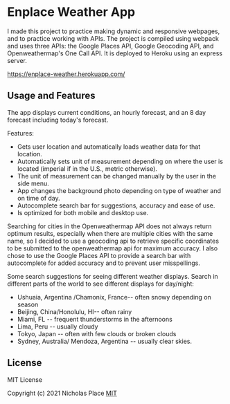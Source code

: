 # Enplace Weather App

I made this project to practice making dynamic and responsive webpages, and to practice working with APIs. The project is compiled using webpack and uses three APIs: the Google Places API, Google Geocoding API, and Openweathermap's One Call API. It is deployed to Heroku using an express server. 

https://enplace-weather.herokuapp.com/





## Usage and Features
The app displays current conditions, an hourly forecast, and an 8 day forecast including today's forecast.


Features: 

- Gets user location and automatically loads weather data for that location.
- Automatically sets unit of measurement depending on where the user is located (imperial if in the U.S., metric  otherwise).
- The unit of measurement can be changed manually by the user in the side menu.
- App changes the background photo depending on type of weather and on time of day. 
- Autocomplete search bar for suggestions, accuracy and ease of use.
- Is optimized for both mobile and desktop use. 

Searching for cities  in the Openweathermap API does not always return optimum results, especially when there are multiple cities with the same name, so I decided to use a geocoding api to retrieve specific coordinates to be submitted to the openweathermap api for maximum accuracy. I also chose to use the Google Places API to provide a search bar with autocomplete for added accuracy and to prevent user misspellings. 

Some search suggestions for seeing different weather displays. Search in different parts of the world to see different displays for day/night:
- Ushuaia, Argentina /Chamonix, France-- often snowy depending on season
- Beijing, China/Honolulu, HI-- often rainy
- Miami, FL -- frequent thunderstorms in the afternoons
- Lima, Peru -- usually cloudy
- Tokyo, Japan -- often with few clouds or broken clouds
- Sydney, Australia/ Mendoza, Argentina -- usually clear skies. 



## License
MIT License

Copyright (c) 2021 Nicholas Place 
[MIT](https://choosealicense.com/licenses/mit/)